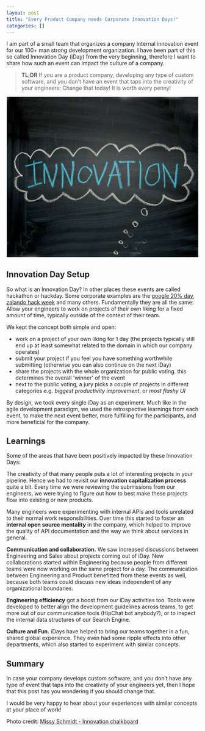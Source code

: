 ```yaml
---
layout: post
title: "Every Product Company needs Corporate Innovation Days!"
categories: []
---
```


I am part of a small team that organizes a company internal innovation event for our 100+ man strong development organization. I have been part of this so called Innovation Day (iDay) from the very beginning, therefore I want to share how such an event can impact the culture of a company.

> **TL;DR** If you are a product company, developing any type of custom software, and you don’t have an event that taps into the creativity of your engineers: Change that today! It is worth every penny!

![](/images/innovation-chalkboard.jpg)

## Innovation Day Setup

So what is an Innovation Day? In other places these events are called hackathon or hackday. Some corporate examples are the [google 20% day](http://investor.google.com/corporate/2004/ipo-founders-letter.html), [zalando hack week](https://corporate.zalando.com/en/zalando-technology-startet-mit-ueber-100-projektideen-die-dritte-hack-week) and many others. Fundamentally they are all the same: Allow your engineers to work on projects of their own liking for a fixed amount of time, typically outside of the context of their team.

We kept the concept both simple and open:

* work on a project of your own liking for 1 day (the projects typically still end up at least somewhat related to the domain in which our company operates)
* submit your project if you feel you have something worthwhile submitting (otherwise you can also continue on the next iDay)
* share the projects with the whole organization for public voting. this determines the overall 'winner' of the event
* next to the public voting, a jury picks a couple of projects in different categories e.g. *biggest productivity improvement*, or *most flashy UI*

By design, we took every single iDay as an experiment. Much like in the agile development paradigm, we used the retrospective learnings from each event, to make the next event better, more fulfilling for the participants, and more beneficial for the company.

## Learnings

Some of the areas that have been positively impacted by these Innovation Days:

The creativity of that many people puts a lot of interesting projects in your pipeline. Hence we had to revisit our **innovation capitalization process** quite a bit. Every time we were reviewing the submissions from our engineers, we were trying to figure out how to best make these projects flow into existing or new products.

Many engineers were experimenting with internal APIs and tools unrelated to their normal work responsibilities. Over time this started to foster an **internal open source mentality** in the company, which helped to improve the quality of API documentation and the way we think about services in general.

**Communication and collaboration.** We saw increased discussions between Engineering and Sales about projects coming out of iDay. New collaborations started within Engineering because people from different teams were now working on the same project for a day. The communication between Engineering and Product benefitted from these events as well, because both teams could discuss new ideas independent of any organizational boundaries.

**Engineering efficiency** got a boost from our iDay activities too. Tools were developed to better align the development guidelines across teams, to get more out of our communication tools (HipChat bot anybody?), or to inspect the internal data structures of our Search Engine.

**Culture and Fun.** iDays have helped to bring our teams together in a fun, shared global experience. They even had some ripple effects into other departments, which also started to experiment with similar concepts.

## Summary

In case your company develops custom software, and you don’t have any type of event that taps into the creativity of your engineers yet, then I hope that this post has you wondering if you should change that.

I would be very happy to hear about your experiences with similar concepts at your place of work!  



Photo credit: [Missy Schmidt - Innovation chalkboard](https://www.flickr.com/photos/hamptonroadspartnership/5351622529/in/photolist-99UsVX-jG7N41-9YeFZb-8rgt6g-dnf1dp-GFPQG-yCLzTp-8z476d-c2iCA-cudfXE-8mAPA3-arwdEA-oEdSAd-NyLdP-64bJFy-m1AVzc-tcaTdM-fPzLfG-fPxgdG-fPf3HF-fP8nx5-fNZfZw-fNFnwZ-fNFndp-fNFn5K-fNAW3B-7pqdLo-7s1Rf5-fNTupY-hJwAag-rKxUQS-9AsTM3-oCdSNJ-9Fnidv-cudes3-8mw7NB-oG1mFX-qNSvCx-qukmC2-8eKnR1-hcQKUZ-CWBqU-rygeHG-ct2Gyw-99UsZc-dJpCje-dJv5of-bCMXtc-vQU9H2-mwTFDm)




